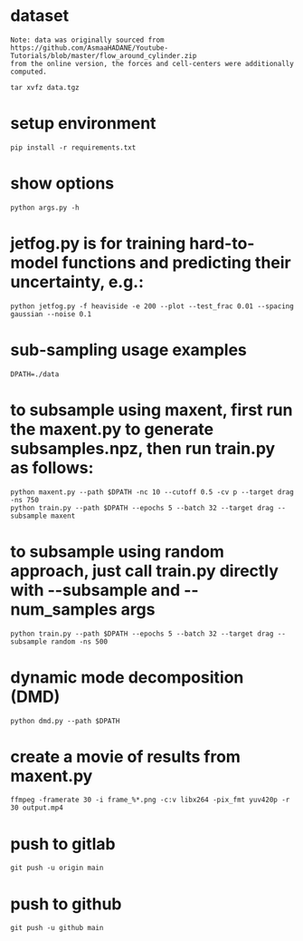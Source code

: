 
# dataset

    Note: data was originally sourced from 
    https://github.com/AsmaaHADANE/Youtube-Tutorials/blob/master/flow_around_cylinder.zip
    from the online version, the forces and cell-centers were additionally computed. 

    tar xvfz data.tgz

# setup environment

    pip install -r requirements.txt

# show options

    python args.py -h 

# jetfog.py is for training hard-to-model functions and predicting their uncertainty, e.g.:

    python jetfog.py -f heaviside -e 200 --plot --test_frac 0.01 --spacing gaussian --noise 0.1

# sub-sampling usage examples

    DPATH=./data

# to subsample using maxent, first run the maxent.py to generate subsamples.npz, then run train.py as follows:

    python maxent.py --path $DPATH -nc 10 --cutoff 0.5 -cv p --target drag -ns 750
    python train.py --path $DPATH --epochs 5 --batch 32 --target drag --subsample maxent

# to subsample using random approach, just call train.py directly with --subsample and --num_samples args

    python train.py --path $DPATH --epochs 5 --batch 32 --target drag --subsample random -ns 500

# dynamic mode decomposition (DMD)
    python dmd.py --path $DPATH

# create a movie of results from maxent.py

    ffmpeg -framerate 30 -i frame_%*.png -c:v libx264 -pix_fmt yuv420p -r 30 output.mp4

# push to gitlab

    git push -u origin main

# push to github

    git push -u github main


